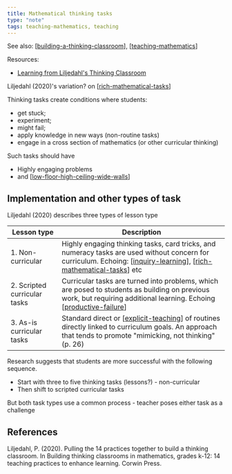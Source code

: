 ```yaml
---
title: Mathematical thinking tasks
type: "note"
tags: teaching-mathematics, teaching
---
```


See also: [[building-a-thinking-classroom]], [[teaching-mathematics]]

Resources:

- [Learning from Liljedahl's Thinking Classroom](https://sites.google.com/wrdsb.ca/bitesizedlearning/home/learning-from-liljedahls-thinking-classroom)

Liljedahl (2020)'s variation? on [[rich-mathematical-tasks]]

Thinking tasks create conditions where students:

- get stuck;
- experiment;
- might fail;
- apply knowledge in new ways (non-routine tasks)
- engage in a cross section of mathematics (or other curricular thinking)

Such tasks should have

- Highly engaging problems 
- and [[low-floor-high-ceiling-wide-walls]]

## Implementation and other types of task

Liljedahl (2020) describes three types of lesson type

| Lesson type | Description |
| ----------- | ----------- |
| 1. Non-curricular | Highly engaging thinking tasks, card tricks, and numeracy tasks are used without concern for curriculum. Echoing: [[inquiry-learning]], [[rich-mathematical-tasks]] etc |
| 2. Scripted curricular tasks | Curricular tasks are turned into problems, which are posed to students as building on previous work, but requiring additional learning.  Echoing [[productive-failure]] |
| 3. As-is curricular tasks | Standard direct or [[explicit-teaching]] of routines directly linked to curriculum goals. An approach that tends to promote "mimicking, not thinking" (p. 26) | 

Research suggests that students are more successful with the following sequence.

- Start with three to five thinking tasks (lessons?) - non-curricular
- Then shift to scripted curricular tasks

But both task types use a common process - teacher poses either task as a challenge

## References

Liljedahl, P. (2020). Pulling the 14 practices together to build a thinking classroom. In Building thinking classrooms in mathematics, grades k-12: 14 teaching practices to enhance learning. Corwin Press.


[//begin]: # "Autogenerated link references for markdown compatibility"
[building-a-thinking-classroom]: building-a-thinking-classroom "Building a thinking classroom"
[teaching-mathematics]: teaching-mathematics "Teaching Mathematics"
[rich-mathematical-tasks]: rich-mathematical-tasks "Rich mathematical tasks"
[low-floor-high-ceiling-wide-walls]: ../low-floor-high-ceiling-wide-walls "Low Floor, High Ceiling, Wide Walls"
[inquiry-learning]: inquiry-learning "Inquiry Learning"
[productive-failure]: productive-failure "Productive Failure"
[explicit-teaching]: explicit-teaching "Explicit teaching"
[//end]: # "Autogenerated link references"